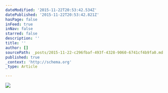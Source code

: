 ```yaml
---
dateModified: '2015-11-22T20:53:42.534Z'
datePublished: '2015-11-22T20:53:42.821Z'
hasPage: false
inFeed: true
inNav: false
starred: false
description: ''
title: ''
author: []
sourcePath: _posts/2015-11-22-c296fbaf-493f-4328-9060-6741cf4b9fa0.md
published: true
_context: 'http://schema.org'
_type: Article

---
```

![](https://the-grid-user-content.s3-us-west-2.amazonaws.com/964eaa34-edc4-4936-98c5-5257c78e6f71.jpg)